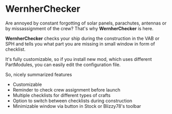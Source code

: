 WernherChecker
==============

Are annoyed by constant forgotting of solar panels, parachutes, antennas or by missassignment of the crew? That's why **WernherChecker** is here.

**WernherChecker** checks your ship during the construction in the VAB or SPH and tells you what part you are missing in small window in form of checklist.

It's fully customizable, so if you install new mod, which uses different PartModules, you can easily edit the configuration file.

So, nicely summarized features

- Customizable
- Reminder to check crew assignment before launch
- Multiple checklists for different types of crafts
- Option to switch between checklists during construction
- Minimizable window via button in Stock or Blizzy78's toolbar
